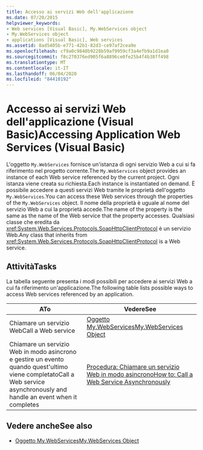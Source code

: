 ```yaml
---
title: Accesso ai servizi Web dell'applicazione
ms.date: 07/20/2015
helpviewer_keywords:
- Web services [Visual Basic], My.WebServices object
- My.WebServices object
- applications [Visual Basic], Web services
ms.assetid: 8ad5405b-e771-42b1-82d3-ce97af2cea9e
ms.openlocfilehash: cf9a0c9840b9228b59af9959cf3a4efb9a1d1ea0
ms.sourcegitcommit: f8c270376ed905f6a8896ce0fe25b4f4b38ff498
ms.translationtype: MT
ms.contentlocale: it-IT
ms.lasthandoff: 06/04/2020
ms.locfileid: "84410192"
---
```

# <a name="accessing-application-web-services-visual-basic"></a><span data-ttu-id="32036-102">Accesso ai servizi Web dell'applicazione (Visual Basic)</span><span class="sxs-lookup"><span data-stu-id="32036-102">Accessing Application Web Services (Visual Basic)</span></span>

<span data-ttu-id="32036-103">L'oggetto `My.WebServices` fornisce un'istanza di ogni servizio Web a cui si fa riferimento nel progetto corrente.</span><span class="sxs-lookup"><span data-stu-id="32036-103">The `My.WebServices` object provides an instance of each Web service referenced by the current project.</span></span> <span data-ttu-id="32036-104">Ogni istanza viene creata su richiesta.</span><span class="sxs-lookup"><span data-stu-id="32036-104">Each instance is instantiated on demand.</span></span> <span data-ttu-id="32036-105">È possibile accedere a questi servizi Web tramite le proprietà dell'oggetto `My.WebServices`.</span><span class="sxs-lookup"><span data-stu-id="32036-105">You can access these Web services through the properties of the `My.WebServices` object.</span></span> <span data-ttu-id="32036-106">Il nome della proprietà è uguale al nome del servizio Web a cui la proprietà accede.</span><span class="sxs-lookup"><span data-stu-id="32036-106">The name of the property is the same as the name of the Web service that the property accesses.</span></span> <span data-ttu-id="32036-107">Qualsiasi classe che eredita da <xref:System.Web.Services.Protocols.SoapHttpClientProtocol> è un servizio Web.</span><span class="sxs-lookup"><span data-stu-id="32036-107">Any class that inherits from <xref:System.Web.Services.Protocols.SoapHttpClientProtocol> is a Web service.</span></span>

## <a name="tasks"></a><span data-ttu-id="32036-108">Attività</span><span class="sxs-lookup"><span data-stu-id="32036-108">Tasks</span></span>

<span data-ttu-id="32036-109">La tabella seguente presenta i modi possibili per accedere ai servizi Web a cui fa riferimento un'applicazione.</span><span class="sxs-lookup"><span data-stu-id="32036-109">The following table lists possible ways to access Web services referenced by an application.</span></span>

|<span data-ttu-id="32036-110">A</span><span class="sxs-lookup"><span data-stu-id="32036-110">To</span></span>|<span data-ttu-id="32036-111">Vedere</span><span class="sxs-lookup"><span data-stu-id="32036-111">See</span></span>|
|---|---|
|<span data-ttu-id="32036-112">Chiamare un servizio Web</span><span class="sxs-lookup"><span data-stu-id="32036-112">Call a Web service</span></span>|[<span data-ttu-id="32036-113">Oggetto My.WebServices</span><span class="sxs-lookup"><span data-stu-id="32036-113">My.WebServices Object</span></span>](../../language-reference/objects/my-webservices-object.md)|
|<span data-ttu-id="32036-114">Chiamare un servizio Web in modo asincrono e gestire un evento quando quest'ultimo viene completato</span><span class="sxs-lookup"><span data-stu-id="32036-114">Call a Web service asynchronously and handle an event when it completes</span></span>|[<span data-ttu-id="32036-115">Procedura: Chiamare un servizio Web in modo asincrono</span><span class="sxs-lookup"><span data-stu-id="32036-115">How to: Call a Web Service Asynchronously</span></span>](how-to-call-a-web-service-asynchronously.md)|

## <a name="see-also"></a><span data-ttu-id="32036-116">Vedere anche</span><span class="sxs-lookup"><span data-stu-id="32036-116">See also</span></span>

- [<span data-ttu-id="32036-117">Oggetto My.WebServices</span><span class="sxs-lookup"><span data-stu-id="32036-117">My.WebServices Object</span></span>](../../language-reference/objects/my-webservices-object.md)
